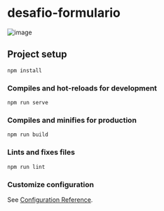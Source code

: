 # desafio-formulario
![image](https://user-images.githubusercontent.com/6638639/169144410-7f39974c-bc61-488b-9d15-d065084dc5ff.png)


## Project setup
```
npm install
```

### Compiles and hot-reloads for development
```
npm run serve
```

### Compiles and minifies for production
```
npm run build
```

### Lints and fixes files
```
npm run lint
```

### Customize configuration
See [Configuration Reference](https://cli.vuejs.org/config/).
